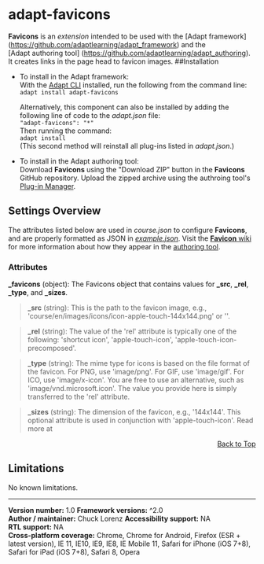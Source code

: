 # adapt-favicons  
    
**Favicons** is an *extension* intended to be used with the [Adapt framework] (https://github.com/adaptlearning/adapt_framework) and the   
[Adapt authoring tool] (https://github.com/adaptlearning/adapt_authoring). It creates links in the page head to favicon images. 
##Installation

* To install in the Adapt framework:  
With the [Adapt CLI](https://github.com/adaptlearning/adapt-cli) installed, run the following from the command line:  
`adapt install adapt-favicons`

    Alternatively, this component can also be installed by adding the following line of code to the *adapt.json* file:  
    `"adapt-favicons": "*"`  
    Then running the command:  
    `adapt install`  
    (This second method will reinstall all plug-ins listed in *adapt.json*.)  

* To install in the Adapt authoring tool:  
Download **Favicons** using the "Download ZIP" button in the **Favicons** GitHub repository. Upload the zipped archive using the authroing tool's [Plug-in Manager](https://github.com/adaptlearning/adapt_authoring/wiki/Plugin-Manager).  

## Settings Overview

The attributes listed below are used in *course.json* to configure **Favicons**, and are properly formatted as JSON in [*example.json*](https://github.com/chucklorenz/adapt-favicons/blob/master/example.json). Visit the [**Favicon** wiki](https://github.com/chucklorenz/adapt-favicons/wiki) for more information about how they appear in the [authoring tool](https://github.com/adaptlearning/adapt_authoring/wiki). 

### Attributes

**_favicons** (object): The Favicons object that contains values for **_src**, **_rel**, **_type**,  and **_sizes**.  

>**_src** (string): This is the path to the favicon image, e.g., 'course/en/images/icons/icon-apple-touch-144x144.png' or ''.  

>**_rel** (string): The value of the 'rel' attribute is typically one of the following: 'shortcut icon', 'apple-touch-icon', 'apple-touch-icon-precomposed'.  

>**_type** (string):  The mime type for icons is based on the file format of the favicon. For PNG, use 'image/png'. For GIF, use 'image/gif'. For ICO, use 'image/x-icon'. You are free to use an alternative, such as 'image/vnd.microsoft.icon'. The value you provide here is simply transferred to the 'rel' attribute.

>**_sizes** (string): The dimension of the favicon, e.g., '144x144'. This optional attribute is used in conjunction with 'apple-touch-icon'. Read more at

<div float align=right><a href="#top">Back to Top</a></div>

## Limitations
 
No known limitations.  

----------------------------
**Version number:**  1.0
**Framework versions:** ^2.0     
**Author / maintainer:** Chuck Lorenz
**Accessibility support:** NA   
**RTL support:** NA  
**Cross-platform coverage:** Chrome, Chrome for Android, Firefox (ESR + latest version), IE 11, IE10, IE9, IE8, IE Mobile 11, Safari for iPhone (iOS 7+8), Safari for iPad (iOS 7+8), Safari 8, Opera    
